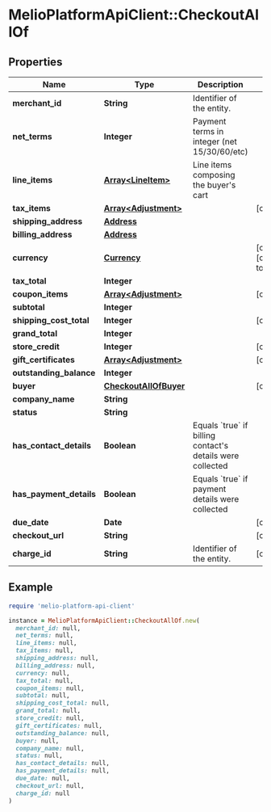 # MelioPlatformApiClient::CheckoutAllOf

## Properties

| Name | Type | Description | Notes |
| ---- | ---- | ----------- | ----- |
| **merchant_id** | **String** | Identifier of the entity. |  |
| **net_terms** | **Integer** | Payment terms in integer (net 15/30/60/etc) |  |
| **line_items** | [**Array&lt;LineItem&gt;**](LineItem.md) | Line items composing the buyer&#39;s cart |  |
| **tax_items** | [**Array&lt;Adjustment&gt;**](Adjustment.md) |  | [optional] |
| **shipping_address** | [**Address**](Address.md) |  |  |
| **billing_address** | [**Address**](Address.md) |  |  |
| **currency** | [**Currency**](Currency.md) |  | [optional][default to &#39;USD&#39;] |
| **tax_total** | **Integer** |  |  |
| **coupon_items** | [**Array&lt;Adjustment&gt;**](Adjustment.md) |  | [optional] |
| **subtotal** | **Integer** |  |  |
| **shipping_cost_total** | **Integer** |  | [optional] |
| **grand_total** | **Integer** |  |  |
| **store_credit** | **Integer** |  | [optional] |
| **gift_certificates** | [**Array&lt;Adjustment&gt;**](Adjustment.md) |  | [optional] |
| **outstanding_balance** | **Integer** |  |  |
| **buyer** | [**CheckoutAllOfBuyer**](CheckoutAllOfBuyer.md) |  | [optional] |
| **company_name** | **String** |  |  |
| **status** | **String** |  |  |
| **has_contact_details** | **Boolean** | Equals &#x60;true&#x60; if billing contact&#39;s details were collected |  |
| **has_payment_details** | **Boolean** | Equals &#x60;true&#x60; if payment details were collected |  |
| **due_date** | **Date** |  | [optional] |
| **checkout_url** | **String** |  | [optional] |
| **charge_id** | **String** | Identifier of the entity. | [optional] |

## Example

```ruby
require 'melio-platform-api-client'

instance = MelioPlatformApiClient::CheckoutAllOf.new(
  merchant_id: null,
  net_terms: null,
  line_items: null,
  tax_items: null,
  shipping_address: null,
  billing_address: null,
  currency: null,
  tax_total: null,
  coupon_items: null,
  subtotal: null,
  shipping_cost_total: null,
  grand_total: null,
  store_credit: null,
  gift_certificates: null,
  outstanding_balance: null,
  buyer: null,
  company_name: null,
  status: null,
  has_contact_details: null,
  has_payment_details: null,
  due_date: null,
  checkout_url: null,
  charge_id: null
)
```

